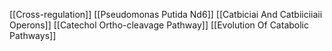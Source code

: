 [[Cross-regulation]]
[[Pseudomonas Putida Nd6]]
[[Catbiciai And Catbiiciiaii Operons]]
[[Catechol Ortho-cleavage Pathway]]
[[Evolution Of Catabolic Pathways]]

